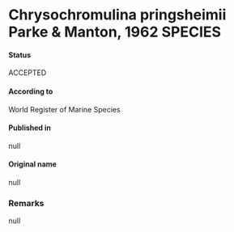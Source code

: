 Chrysochromulina pringsheimii Parke & Manton, 1962 SPECIES
=======

#### Status
ACCEPTED

#### According to
World Register of Marine Species

#### Published in
null

#### Original name
null

### Remarks
null